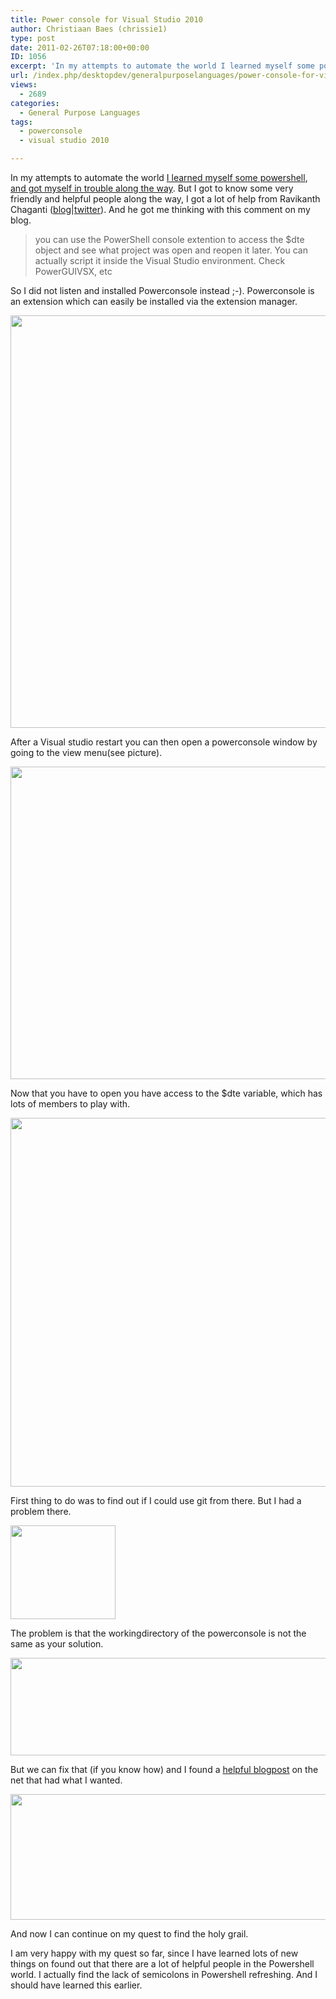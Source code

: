 ```yaml
---
title: Power console for Visual Studio 2010
author: Christiaan Baes (chrissie1)
type: post
date: 2011-02-26T07:18:00+00:00
ID: 1056
excerpt: 'In my attempts to automate the world I learned myself some powershell, and got myself in trouble along the way. But I got to know some very friendly and helpful people along the way, I got a lot of help from Ravikanth Chaganti (blog|twitter). And he got&hellip;'
url: /index.php/desktopdev/generalpurposelanguages/power-console-for-visual-studio/
views:
  - 2689
categories:
  - General Purpose Languages
tags:
  - powerconsole
  - visual studio 2010

---
```

In my attempts to automate the world [I learned myself some powershell][1], [and got myself in trouble along the way][2]. But I got to know some very friendly and helpful people along the way, I got a lot of help from Ravikanth Chaganti ([blog][3]|[twitter][4]). And he got me thinking with this comment on my blog. 

> you can use the PowerShell console extention to access the $dte object and see what project was open and reopen it later. You can actually script it inside the Visual Studio environment. Check PowerGUIVSX, etc 

So I did not listen and installed Powerconsole instead ;-). Powerconsole is an extension which can easily be installed via the extension manager.

<div class="image_block">
  <a href="/wp-content/uploads/users/chrissie1/powerconsole/powerconsole1.png?mtime=1298710940"><img alt="" src="/wp-content/uploads/users/chrissie1/powerconsole/powerconsole1.png?mtime=1298710940" width="955" height="660" /></a>
</div>

After a Visual studio restart you can then open a powerconsole window by going to the view menu(see picture).

<div class="image_block">
  <a href="/wp-content/uploads/users/chrissie1/powerconsole/powerconsole2.png?mtime=1298710955"><img alt="" src="/wp-content/uploads/users/chrissie1/powerconsole/powerconsole2.png?mtime=1298710955" width="620" height="500" /></a>
</div>

Now that you have to open you have access to the $dte variable, which has lots of members to play with.

<div class="image_block">
  <a href="/wp-content/uploads/users/chrissie1/powerconsole/powerconsole3.png?mtime=1298710968"><img alt="" src="/wp-content/uploads/users/chrissie1/powerconsole/powerconsole3.png?mtime=1298710968" width="727" height="590" /></a>
</div>

First thing to do was to find out if I could use git from there. But I had a problem there. 

<div class="image_block">
  <a href="/wp-content/uploads/users/chrissie1/powerconsole/powerconsole4.png?mtime=1298711240"><img alt="" src="/wp-content/uploads/users/chrissie1/powerconsole/powerconsole4.png?mtime=1298711240" width="168" height="150" /></a>
</div>

The problem is that the workingdirectory of the powerconsole is not the same as your solution.

<div class="image_block">
  <a href="/wp-content/uploads/users/chrissie1/powerconsole/powerconsole5.png?mtime=1298711324"><img alt="" src="/wp-content/uploads/users/chrissie1/powerconsole/powerconsole5.png?mtime=1298711324" width="785" height="156" /></a>
</div>

But we can fix that (if you know how) and I found a [helpful blogpost][5] on the net that had what I wanted.

<div class="image_block">
  <a href="/wp-content/uploads/users/chrissie1/powerconsole/powerconsole6.png?mtime=1298711616"><img alt="" src="/wp-content/uploads/users/chrissie1/powerconsole/powerconsole6.png?mtime=1298711616" width="758" height="201" /></a>
</div>

And now I can continue on my quest to find the holy grail.

I am very happy with my quest so far, since I have learned lots of new things on found out that there are a lot of helpful people in the Powershell world. I actually find the lack of semicolons in Powershell refreshing. And I should have learned this earlier.

 [1]: /index.php/DesktopDev/GeneralPurposeLanguages/my-first-steps-in-powershell
 [2]: /index.php/DesktopDev/GeneralPurposeLanguages/powershell-wmiobject-and-a-corrupt
 [3]: http://www.ravichaganti.com/blog/
 [4]: http://twitter.com/ravikanth
 [5]: http://mark-dot-net.blogspot.com/2010/10/change-to-solution-folder-in-package.html